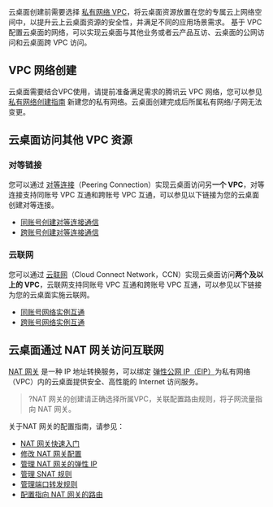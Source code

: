 云桌面创建前需要选择 [私有网络 VPC](https://cloud.tencent.com/document/product/215)，将云桌面资源放置在您的专属云上网络空间中，以提升云上云桌面资源的安全性，并满足不同的应用场景需求。
基于 VPC 配置云桌面的网络，可以实现云桌面与其他业务或者云产品互访、云桌面的公网访问和云桌面跨 VPC 访问。
## VPC 网络创建
 
云桌面需要结合VPC使用，请提前准备满足需求的腾讯云 VPC 网络，您可以参见 [私有网络创建指南](https://cloud.tencent.com/document/product/215/36515) 新建您的私有网络。云桌面创建完成后所属私有网络/子网无法变更。

## 云桌面访问其他 VPC 资源
### 对等链接
您可以通过 [对等连接](https://cloud.tencent.com/document/product/553)（Peering Connection）实现云桌面访问另**一个 VPC**，对等连接支持同账号 VPC 互通和跨账号 VPC 互通，可以参见以下链接为您的云桌面创建对等连接。
- [同账号创建对等连接通信](https://cloud.tencent.com/document/product/877/30804)
- [跨账号创建对等连接通信](https://cloud.tencent.com/document/product/553/18837)

### 云联网
您可以通过 [云联网](https://cloud.tencent.com/document/product/877)（Cloud Connect Network，CCN）实现云桌面访问**两个及以上的 VPC**，云联网支持同账号 VPC 互通和跨账号 VPC 互通，可以参见以下链接为您的云桌面实施云联网。
- [同账号网络实例互通](https://cloud.tencent.com/document/product/877/30804)
- [跨账号网络实例互通](https://cloud.tencent.com/document/product/877/30805)

## 云桌面通过 NAT 网关访问互联网
[NAT 网关](https://cloud.tencent.com/document/product/552) 是一种 IP 地址转换服务，可以绑定 [弹性公网 IP（EIP）](https://cloud.tencent.com/document/product/1199)为私有网络（VPC）内的云桌面提供安全、高性能的 Internet 访问服务。
>?NAT 网关的创建请正确选择所属VPC，关联配置路由规则，将子网流量指向 NAT 网关。

关于NAT 网关的配置指南，请参见：
- [NAT 网关快速入门](https://cloud.tencent.com/document/product/552/18186)
- [修改 NAT 网关配置](https://cloud.tencent.com/document/product/552/18179)
- [管理 NAT 网关的弹性 IP](https://cloud.tencent.com/document/product/552/18180)
- [管理 SNAT 规则](https://cloud.tencent.com/document/product/552/52323)
- [管理端口转发规则](https://cloud.tencent.com/document/product/552/53621)
- [配置指向 NAT 网关的路由](https://cloud.tencent.com/document/product/552/19697)
